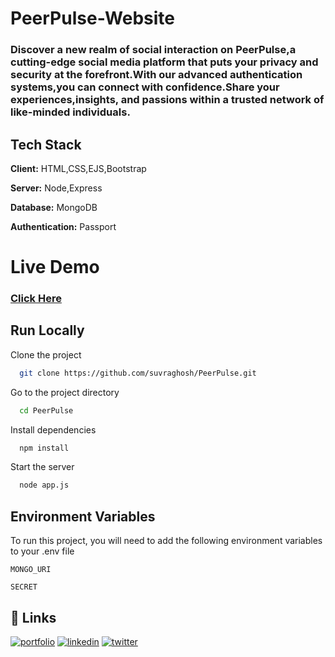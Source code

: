# PeerPulse-Website
### Discover a new realm of social interaction on PeerPulse,a cutting-edge social media platform that puts your privacy and security at the forefront.With our advanced authentication systems,you can connect with confidence.Share your experiences,insights, and passions within a trusted network of like-minded individuals. 

## Tech Stack

**Client:** HTML,CSS,EJS,Bootstrap

**Server:** Node,Express

**Database:** MongoDB

**Authentication:** Passport

# Live Demo
### [Click Here](https://peerpulse.onrender.com)


## Run Locally

Clone the project

```bash
  git clone https://github.com/suvraghosh/PeerPulse.git
```

Go to the project directory

```bash
  cd PeerPulse
```

Install dependencies

```bash
  npm install
```

Start the server

```bash
  node app.js
```


## Environment Variables

To run this project, you will need to add the following environment variables to your .env file

`MONGO_URI`

`SECRET`


## 🔗 Links
[![portfolio](https://img.shields.io/badge/my_portfolio-000?style=for-the-badge&logo=ko-fi&logoColor=white)](https://suvraportfolio.netlify.app/)
[![linkedin](https://img.shields.io/badge/linkedin-0A66C2?style=for-the-badge&logo=linkedin&logoColor=white)](https://www.linkedin.com/in/suvraghosh/)
[![twitter](https://img.shields.io/badge/twitter-1DA1F2?style=for-the-badge&logo=twitter&logoColor=white)](https://twitter.com/Mahisuvra07)